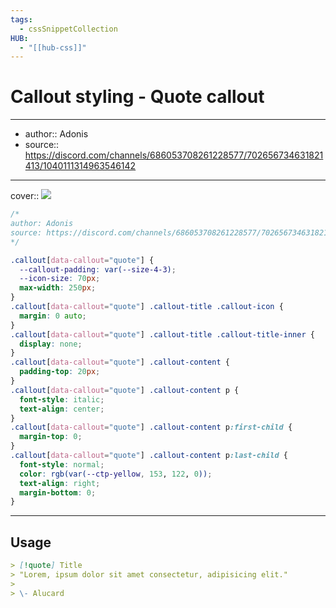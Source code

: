 ```yaml
---
tags:
  - cssSnippetCollection 
HUB:
  - "[[hub-css]]"
---
```

# Callout styling - Quote callout

---

- author:: Adonis
- source:: https://discord.com/channels/686053708261228577/702656734631821413/1040111314963546142

---

cover:: ![](https://i.imgur.com/lBP1wae.png)

```css
/*
author: Adonis
source: https://discord.com/channels/686053708261228577/702656734631821413/1040111314963546142
*/

.callout[data-callout="quote"] {
  --callout-padding: var(--size-4-3);
  --icon-size: 70px;
  max-width: 250px;
}
.callout[data-callout="quote"] .callout-title .callout-icon {
  margin: 0 auto;
}
.callout[data-callout="quote"] .callout-title .callout-title-inner {
  display: none;
}
.callout[data-callout="quote"] .callout-content {
  padding-top: 20px;
}
.callout[data-callout="quote"] .callout-content p {
  font-style: italic;
  text-align: center;
}
.callout[data-callout="quote"] .callout-content p:first-child {
  margin-top: 0;
}
.callout[data-callout="quote"] .callout-content p:last-child {
  font-style: normal;
  color: rgb(var(--ctp-yellow, 153, 122, 0));
  text-align: right;
  margin-bottom: 0;
}
```

---

## Usage

```md
> [!quote] Title
> "Lorem, ipsum dolor sit amet consectetur, adipisicing elit."
>
> \- Alucard
```
